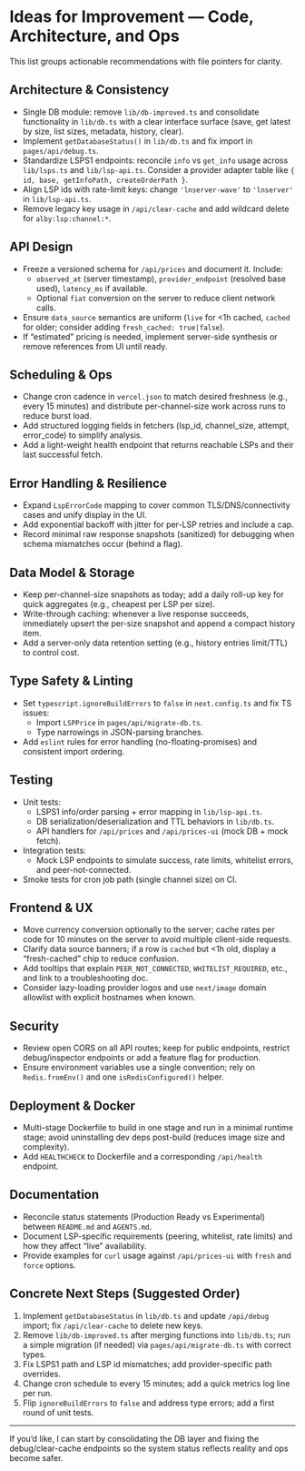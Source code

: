 # Ideas for Improvement — Code, Architecture, and Ops

This list groups actionable recommendations with file pointers for clarity.

## Architecture & Consistency
- Single DB module: remove `lib/db-improved.ts` and consolidate functionality in `lib/db.ts` with a clear interface surface (save, get latest by size, list sizes, metadata, history, clear).
- Implement `getDatabaseStatus()` in `lib/db.ts` and fix import in `pages/api/debug.ts`.
- Standardize LSPS1 endpoints: reconcile `info` vs `get_info` usage across `lib/lsps.ts` and `lib/lsp-api.ts`. Consider a provider adapter table like `{ id, base, getInfoPath, createOrderPath }`.
- Align LSP ids with rate-limit keys: change `'lnserver-wave'` to `'lnserver'` in `lib/lsp-api.ts`.
- Remove legacy key usage in `/api/clear-cache` and add wildcard delete for `alby:lsp:channel:*`.

## API Design
- Freeze a versioned schema for `/api/prices` and document it. Include:
  - `observed_at` (server timestamp), `provider_endpoint` (resolved base used), `latency_ms` if available.
  - Optional `fiat` conversion on the server to reduce client network calls.
- Ensure `data_source` semantics are uniform (`live` for <1h cached, `cached` for older; consider adding `fresh_cached: true|false`).
- If “estimated” pricing is needed, implement server-side synthesis or remove references from UI until ready.

## Scheduling & Ops
- Change cron cadence in `vercel.json` to match desired freshness (e.g., every 15 minutes) and distribute per-channel-size work across runs to reduce burst load.
- Add structured logging fields in fetchers (lsp_id, channel_size, attempt, error_code) to simplify analysis.
- Add a light-weight health endpoint that returns reachable LSPs and their last successful fetch.

## Error Handling & Resilience
- Expand `LspErrorCode` mapping to cover common TLS/DNS/connectivity cases and unify display in the UI.
- Add exponential backoff with jitter for per-LSP retries and include a cap.
- Record minimal raw response snapshots (sanitized) for debugging when schema mismatches occur (behind a flag).

## Data Model & Storage
- Keep per-channel-size snapshots as today; add a daily roll-up key for quick aggregates (e.g., cheapest per LSP per size).
- Write-through caching: whenever a live response succeeds, immediately upsert the per-size snapshot and append a compact history item.
- Add a server-only data retention setting (e.g., history entries limit/TTL) to control cost.

## Type Safety & Linting
- Set `typescript.ignoreBuildErrors` to `false` in `next.config.ts` and fix TS issues:
  - Import `LSPPrice` in `pages/api/migrate-db.ts`.
  - Type narrowings in JSON-parsing branches.
- Add `eslint` rules for error handling (no-floating-promises) and consistent import ordering.

## Testing
- Unit tests:
  - LSPS1 info/order parsing + error mapping in `lib/lsp-api.ts`.
  - DB serialization/deserialization and TTL behaviors in `lib/db.ts`.
  - API handlers for `/api/prices` and `/api/prices-ui` (mock DB + mock fetch).
- Integration tests:
  - Mock LSP endpoints to simulate success, rate limits, whitelist errors, and peer-not-connected.
- Smoke tests for cron job path (single channel size) on CI.

## Frontend & UX
- Move currency conversion optionally to the server; cache rates per code for 10 minutes on the server to avoid multiple client-side requests.
- Clarify data source banners; if a row is `cached` but <1h old, display a “fresh-cached” chip to reduce confusion.
- Add tooltips that explain `PEER_NOT_CONNECTED`, `WHITELIST_REQUIRED`, etc., and link to a troubleshooting doc.
- Consider lazy-loading provider logos and use `next/image` domain allowlist with explicit hostnames when known.

## Security
- Review open CORS on all API routes; keep for public endpoints, restrict debug/inspector endpoints or add a feature flag for production.
- Ensure environment variables use a single convention; rely on `Redis.fromEnv()` and one `isRedisConfigured()` helper.

## Deployment & Docker
- Multi-stage Dockerfile to build in one stage and run in a minimal runtime stage; avoid uninstalling dev deps post-build (reduces image size and complexity).
- Add `HEALTHCHECK` to Dockerfile and a corresponding `/api/health` endpoint.

## Documentation
- Reconcile status statements (Production Ready vs Experimental) between `README.md` and `AGENTS.md`.
- Document LSP-specific requirements (peering, whitelist, rate limits) and how they affect “live” availability.
- Provide examples for `curl` usage against `/api/prices-ui` with `fresh` and `force` options.

## Concrete Next Steps (Suggested Order)
1. Implement `getDatabaseStatus` in `lib/db.ts` and update `/api/debug` import; fix `/api/clear-cache` to delete new keys.
2. Remove `lib/db-improved.ts` after merging functions into `lib/db.ts`; run a simple migration (if needed) via `pages/api/migrate-db.ts` with correct types.
3. Fix LSPS1 path and LSP id mismatches; add provider-specific path overrides.
4. Change cron schedule to every 15 minutes; add a quick metrics log line per run.
5. Flip `ignoreBuildErrors` to `false` and address type errors; add a first round of unit tests.

---
If you’d like, I can start by consolidating the DB layer and fixing the debug/clear-cache endpoints so the system status reflects reality and ops become safer.

